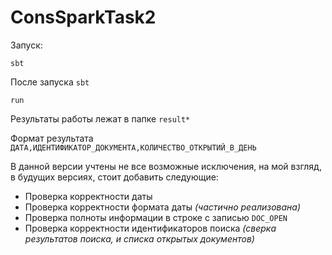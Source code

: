 # ConsSparkTask2

Запуск: 

```
sbt
```

После запуска `sbt`

```
run
```

Результаты работы лежат в папке `result*`

Формат результата `ДАТА,ИДЕНТИФИКАТОР_ДОКУМЕНТА,КОЛИЧЕСТВО_ОТКРЫТИЙ_В_ДЕНЬ`

В данной версии учтены не все возможные исключения, на мой взгляд, в будущих версиях, стоит добавить следующие:
* Проверка корректности даты
* Проверка корректности формата даты *(частично реализована)*
* Проверка полноты информации в строке с записью `DOC_OPEN`
* Проверка корректности идентификаторов поиска *(сверка результатов поиска, и списка открытых документов)*
